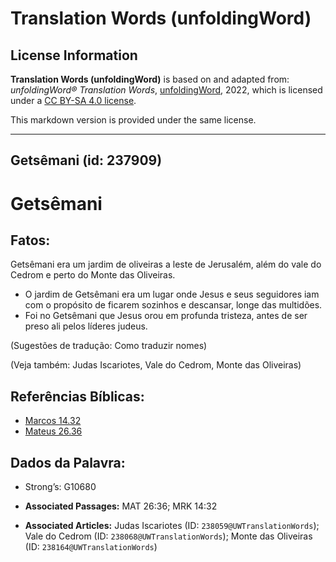 # Translation Words (unfoldingWord)

## License Information

**Translation Words (unfoldingWord)** is based on and adapted from: _unfoldingWord® Translation Words_, [unfoldingWord](https://unfoldingword.org/utw), 2022, which is licensed under a [CC BY-SA 4.0 license](https://creativecommons.org/licenses/by-sa/4.0/legalcode.en).

This markdown version is provided under the same license.



--------------------------------

## Getsêmani (id: 237909)

Getsêmani
=========

Fatos:
------

Getsêmani era um jardim de oliveiras a leste de Jerusalém, além do vale do Cedrom e perto do Monte das Oliveiras.

* O jardim de Getsêmani era um lugar onde Jesus e seus seguidores iam com o propósito de ficarem sozinhos e descansar, longe das multidões.
* Foi no Getsêmani que Jesus orou em profunda tristeza, antes de ser preso ali pelos líderes judeus.

(Sugestões de tradução: Como traduzir nomes)

(Veja também: Judas Iscariotes, Vale do Cedrom, Monte das Oliveiras)

Referências Bíblicas:
---------------------

* [Marcos 14\.32](https://ref.ly/Mark14:32)
* [Mateus 26\.36](https://ref.ly/Matt26:36)

Dados da Palavra:
-----------------

* Strong’s: G10680

* **Associated Passages:** MAT 26:36; MRK 14:32
* **Associated Articles:** Judas Iscariotes (ID: `238059@UWTranslationWords`); Vale do Cedrom (ID: `238068@UWTranslationWords`); Monte das Oliveiras (ID: `238164@UWTranslationWords`)

